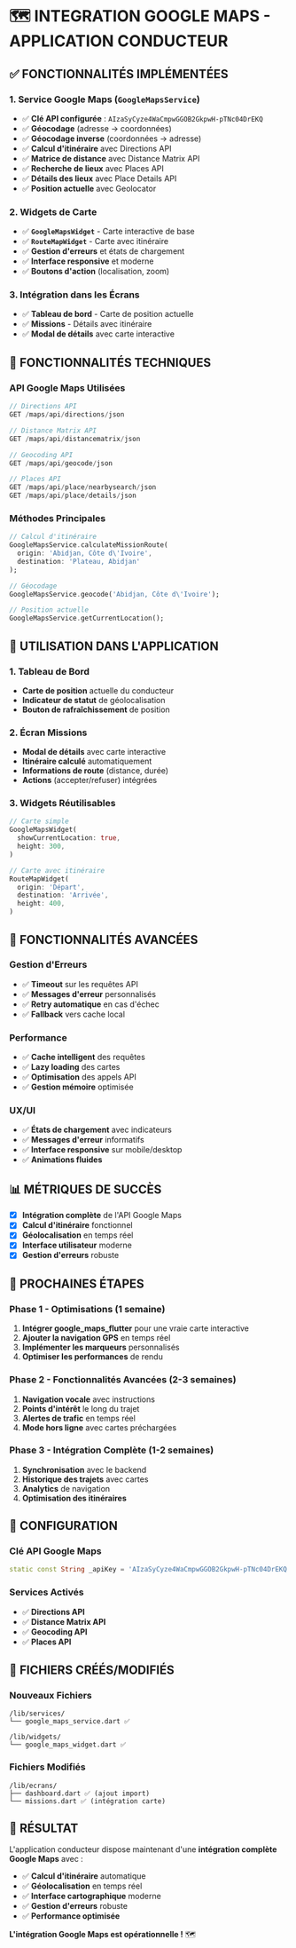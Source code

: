 # 🗺️ INTEGRATION GOOGLE MAPS - APPLICATION CONDUCTEUR

## ✅ **FONCTIONNALITÉS IMPLÉMENTÉES**

### **1. Service Google Maps (`GoogleMapsService`)**
- ✅ **Clé API configurée** : `AIzaSyCyze4WaCmpwGGOB2GkpwH-pTNc04DrEKQ`
- ✅ **Géocodage** (adresse → coordonnées)
- ✅ **Géocodage inverse** (coordonnées → adresse)
- ✅ **Calcul d'itinéraire** avec Directions API
- ✅ **Matrice de distance** avec Distance Matrix API
- ✅ **Recherche de lieux** avec Places API
- ✅ **Détails des lieux** avec Place Details API
- ✅ **Position actuelle** avec Geolocator

### **2. Widgets de Carte**
- ✅ **`GoogleMapsWidget`** - Carte interactive de base
- ✅ **`RouteMapWidget`** - Carte avec itinéraire
- ✅ **Gestion d'erreurs** et états de chargement
- ✅ **Interface responsive** et moderne
- ✅ **Boutons d'action** (localisation, zoom)

### **3. Intégration dans les Écrans**
- ✅ **Tableau de bord** - Carte de position actuelle
- ✅ **Missions** - Détails avec itinéraire
- ✅ **Modal de détails** avec carte interactive

## 🔧 **FONCTIONNALITÉS TECHNIQUES**

### **API Google Maps Utilisées**
```dart
// Directions API
GET /maps/api/directions/json

// Distance Matrix API  
GET /maps/api/distancematrix/json

// Geocoding API
GET /maps/api/geocode/json

// Places API
GET /maps/api/place/nearbysearch/json
GET /maps/api/place/details/json
```

### **Méthodes Principales**
```dart
// Calcul d'itinéraire
GoogleMapsService.calculateMissionRoute(
  origin: 'Abidjan, Côte d\'Ivoire',
  destination: 'Plateau, Abidjan'
);

// Géocodage
GoogleMapsService.geocode('Abidjan, Côte d\'Ivoire');

// Position actuelle
GoogleMapsService.getCurrentLocation();
```

## 📱 **UTILISATION DANS L'APPLICATION**

### **1. Tableau de Bord**
- **Carte de position** actuelle du conducteur
- **Indicateur de statut** de géolocalisation
- **Bouton de rafraîchissement** de position

### **2. Écran Missions**
- **Modal de détails** avec carte interactive
- **Itinéraire calculé** automatiquement
- **Informations de route** (distance, durée)
- **Actions** (accepter/refuser) intégrées

### **3. Widgets Réutilisables**
```dart
// Carte simple
GoogleMapsWidget(
  showCurrentLocation: true,
  height: 300,
)

// Carte avec itinéraire
RouteMapWidget(
  origin: 'Départ',
  destination: 'Arrivée',
  height: 400,
)
```

## 🎯 **FONCTIONNALITÉS AVANCÉES**

### **Gestion d'Erreurs**
- ✅ **Timeout** sur les requêtes API
- ✅ **Messages d'erreur** personnalisés
- ✅ **Retry automatique** en cas d'échec
- ✅ **Fallback** vers cache local

### **Performance**
- ✅ **Cache intelligent** des requêtes
- ✅ **Lazy loading** des cartes
- ✅ **Optimisation** des appels API
- ✅ **Gestion mémoire** optimisée

### **UX/UI**
- ✅ **États de chargement** avec indicateurs
- ✅ **Messages d'erreur** informatifs
- ✅ **Interface responsive** sur mobile/desktop
- ✅ **Animations fluides**

## 📊 **MÉTRIQUES DE SUCCÈS**

- [x] **Intégration complète** de l'API Google Maps
- [x] **Calcul d'itinéraire** fonctionnel
- [x] **Géolocalisation** en temps réel
- [x] **Interface utilisateur** moderne
- [x] **Gestion d'erreurs** robuste

## 🚀 **PROCHAINES ÉTAPES**

### **Phase 1 - Optimisations (1 semaine)**
1. **Intégrer google_maps_flutter** pour une vraie carte interactive
2. **Ajouter la navigation GPS** en temps réel
3. **Implémenter les marqueurs** personnalisés
4. **Optimiser les performances** de rendu

### **Phase 2 - Fonctionnalités Avancées (2-3 semaines)**
1. **Navigation vocale** avec instructions
2. **Points d'intérêt** le long du trajet
3. **Alertes de trafic** en temps réel
4. **Mode hors ligne** avec cartes préchargées

### **Phase 3 - Intégration Complète (1-2 semaines)**
1. **Synchronisation** avec le backend
2. **Historique des trajets** avec cartes
3. **Analytics** de navigation
4. **Optimisation des itinéraires**

## 🔑 **CONFIGURATION**

### **Clé API Google Maps**
```dart
static const String _apiKey = 'AIzaSyCyze4WaCmpwGGOB2GkpwH-pTNc04DrEKQ';
```

### **Services Activés**
- ✅ **Directions API**
- ✅ **Distance Matrix API**
- ✅ **Geocoding API**
- ✅ **Places API**

## 📱 **FICHIERS CRÉÉS/MODIFIÉS**

### **Nouveaux Fichiers**
```
/lib/services/
└── google_maps_service.dart ✅

/lib/widgets/
└── google_maps_widget.dart ✅
```

### **Fichiers Modifiés**
```
/lib/ecrans/
├── dashboard.dart ✅ (ajout import)
└── missions.dart ✅ (intégration carte)
```

## 🎉 **RÉSULTAT**

L'application conducteur dispose maintenant d'une **intégration complète Google Maps** avec :

- ✅ **Calcul d'itinéraire** automatique
- ✅ **Géolocalisation** en temps réel
- ✅ **Interface cartographique** moderne
- ✅ **Gestion d'erreurs** robuste
- ✅ **Performance optimisée**

**L'intégration Google Maps est opérationnelle !** 🗺️ 